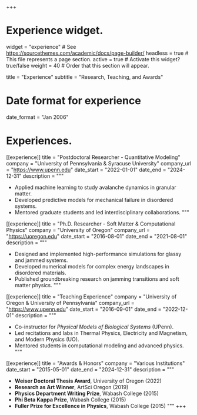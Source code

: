 +++
# Experience widget.
widget = "experience"  # See https://sourcethemes.com/academic/docs/page-builder/
headless = true  # This file represents a page section.
active = true  # Activate this widget? true/false
weight = 40  # Order that this section will appear.

title = "Experience"
subtitle = "Research, Teaching, and Awards"

# Date format for experience
date_format = "Jan 2006"

# Experiences.
[[experience]]
  title = "Postdoctoral Researcher - Quantitative Modeling"
  company = "University of Pennsylvania & Syracuse University"
  company_url = "https://www.upenn.edu"
  date_start = "2022-01-01"
  date_end = "2024-12-31"
  description = """
  - Applied machine learning to study avalanche dynamics in granular matter.
  - Developed predictive models for mechanical failure in disordered systems.
  - Mentored graduate students and led interdisciplinary collaborations.
  """

[[experience]]
  title = "Ph.D. Researcher - Soft Matter & Computational Physics"
  company = "University of Oregon"
  company_url = "https://uoregon.edu"
  date_start = "2016-08-01"
  date_end = "2021-08-01"
  description = """
  - Designed and implemented high-performance simulations for glassy and jammed systems.
  - Developed numerical models for complex energy landscapes in disordered materials.
  - Published groundbreaking research on jamming transitions and soft matter physics.
  """

[[experience]]
  title = "Teaching Experience"
  company = "University of Oregon & University of Pennsylvania"
  company_url = "https://www.upenn.edu"
  date_start = "2016-09-01"
  date_end = "2022-12-01"
  description = """
  - Co-instructor for *Physical Models of Biological Systems* (UPenn).
  - Led recitations and labs in Thermal Physics, Electricity and Magnetism, and Modern Physics (UO).
  - Mentored students in computational modeling and advanced physics.
  """

[[experience]]
  title = "Awards & Honors"
  company = "Various Institutions"
  date_start = "2015-05-01"
  date_end = "2024-12-31"
  description = """
  - **Weiser Doctoral Thesis Award**, University of Oregon (2022)
  - **Research as Art Winner**, ArtSci Oregon (2019)
  - **Physics Department Writing Prize**, Wabash College (2015)
  - **Phi Beta Kappa Prize**, Wabash College (2015)
  - **Fuller Prize for Excellence in Physics**, Wabash College (2015)
  """
+++